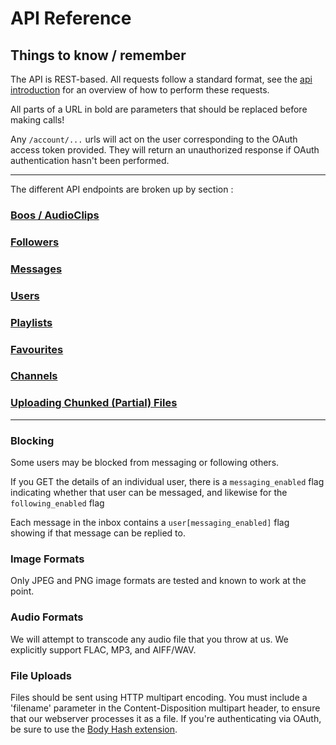 # API Reference #

## Things to know / remember ##

The API is REST-based.   All requests follow a standard format, see the [api introduction](https://github.com/audioboo/api/blob/master/sections/request_formats.md) for an overview of how to perform these requests.

All parts of a URL in bold are parameters that should be replaced before making calls!

Any `/account/...` urls will act on the user corresponding to the OAuth access token provided. They will return an unauthorized response if OAuth authentication hasn't been performed.

----

The different API endpoints are broken up by section :

### [Boos / AudioClips](https://github.com/audioboo/api/blob/master/sections/audio_clips.md)
### [Followers](https://github.com/audioboo/api/blob/master/sections/followers.md)
### [Messages](https://github.com/audioboo/api/blob/master/sections/messages.md)
### [Users](https://github.com/audioboo/api/blob/master/sections/users.md)
### [Playlists](https://github.com/audioboo/api/blob/master/sections/playlists.md)
### [Favourites](https://github.com/audioboo/api/blob/master/sections/favourites.md)
### [Channels](https://github.com/audioboo/api/blob/master/sections/channels.md)
### [Uploading Chunked (Partial) Files](https://github.com/audioboo/api/blob/master/sections/chunked_attachments.md)

----


### Blocking ###
Some users may be blocked from messaging or following others.

If you GET the details of an individual user, there is a `messaging_enabled` flag indicating whether that user can be messaged, and likewise for the `following_enabled` flag

Each message in the inbox contains a `user[messaging_enabled]` flag showing if that message can be replied to.



### Image Formats ###
Only JPEG and PNG image formats are tested and known to work at the point.

### Audio Formats ###
We will attempt to transcode any audio file that you throw at us.  We explicitly support FLAC, MP3, and AIFF/WAV.

### File Uploads ###

Files should be sent using HTTP multipart encoding.  You must include a 'filename' parameter in the Content-Disposition multipart header, to ensure that our webserver processes it as a file.  If you're authenticating via OAuth, be sure to use the [Body Hash extension](http://oauth.googlecode.com/svn/spec/ext/body_hash/1.0/oauth-bodyhash.html).